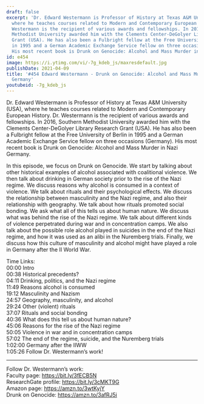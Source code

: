 ```yaml
---
draft: false
excerpt: 'Dr. Edward Westermann is Professor of History at Texas A&M University (USA),
  where he teaches courses related to Modern and Contemporary European History. Dr.
  Westermann is the recipient of various awards and fellowships. In 2016, Southern
  Methodist University awarded him with the Clements Center-DeGolyer Library Research
  Grant (USA). He has also been a Fulbright fellow at the Free University of Berlin
  in 1995 and a German Academic Exchange Service fellow on three occasions (Germany).
  His most recent book is Drunk on Genocide: Alcohol and Mass Murder in Nazi Germany.'
id: e454
image: https://i.ytimg.com/vi/-7g_kdeb_js/maxresdefault.jpg
publishDate: 2021-04-09
title: '#454 Edward Westermann - Drunk on Genocide: Alcohol and Mass Murder in Nazi
  Germany'
youtubeid: -7g_kdeb_js
---
```

Dr. Edward Westermann is Professor of History at Texas A&M University (USA), where he teaches courses related to Modern and Contemporary European History. Dr. Westermann is the recipient of various awards and fellowships. In 2016, Southern Methodist University awarded him with the Clements Center-DeGolyer Library Research Grant (USA). He has also been a Fulbright fellow at the Free University of Berlin in 1995 and a German Academic Exchange Service fellow on three occasions (Germany). His most recent book is Drunk on Genocide: Alcohol and Mass Murder in Nazi Germany.

In this episode, we focus on Drunk on Genocide. We start by talking about other historical examples of alcohol associated with coalitional violence. We then talk about drinking in German society prior to the rise of the Nazi regime. We discuss reasons why alcohol is consumed in a context of violence. We talk about rituals and their psychological effects. We discuss the relationship between masculinity and the Nazi regime, and also their relationship with geography. We talk about how rituals promoted social bonding. We ask what all of this tells us about human nature. We discuss what was behind the rise of the Nazi regime. We talk about different kinds of violence perpetrated during war and in concentration camps. We also talk about the possible role alcohol played in suicides in the end of the Nazi regime, and how it was used as an alibi in the Nuremberg trials. Finally, we discuss how this culture of masculinity and alcohol might have played a role in Germany after the II World War.

Time Links:  
00:00 Intro  
00:38  Historical precedents?  
04:11  Drinking, politics, and the Nazi regime  
11:49  Reasons alcohol is consumed  
19:12  Masculinity and Nazism   
24:57  Geography, masculinity, and alcohol  
29:24  Other (violent) rituals  
37:07  Rituals and social bonding  
40:36  What does this tell us about human nature?  
45:06  Reasons for the rise of the Nazi regime   
50:05  Violence in war and in concentration camps  
57:02  The end of the regime, suicide, and the Nuremberg trials  
1:02:00  Germany after the IIWW  
1:05:26  Follow Dr. Westermann’s work!

---

Follow Dr. Westermann’s work:  
Faculty page: https://bit.ly/3fECB5N  
ResearchGate profile: https://bit.ly/3cMKT9G  
Amazon page: https://amzn.to/3wtKyjY  
Drunk on Genocide: https://amzn.to/3afRJ5i


